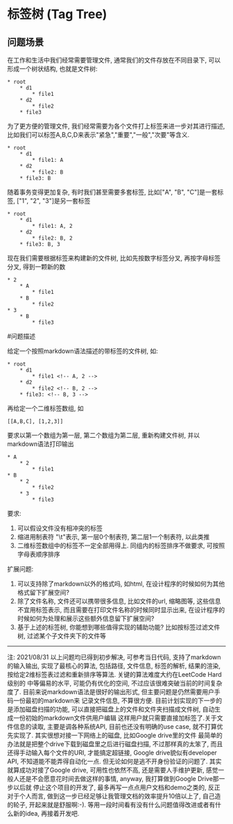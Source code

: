 # 标签树 (Tag Tree)

## 问题场景

在工作和生活中我们经常需要管理文件, 通常我们的文件存放在不同目录下, 可以形成一个树状结构, 也就是文件树:

```
* root
    * d1
        * file1
    * d2
        * file2
    * file3
```

为了更方便的管理文件, 我们经常需要为各个文件打上标签来进一步对其进行描述, 比如我们可以标签A,B,C,D来表示"紧急","重要","一般","次要"等含义.

```
* root
    * d1
        * file1: A
    * d2
        * file2: B
    * file3: B
```

随着事务变得更加复杂, 有时我们甚至需要多套标签, 比如["A", "B", "C"]是一套标签, ["1", "2", "3"]是另一套标签

```
* root
    * d1
        * file1: A, 2
    * d2
        * file2: B, 2
    * file3: B, 3
```

现在我们需要根据标签来构建新的文件树, 比如先按数字标签分叉, 再按字母标签分叉, 得到一颗新的数

```
* 2
    * A
        * file1
    * B
        * file2
* 3
    * B
        * file3
```

#问题描述

给定一个按照markdown语法描述的带标签的文件树, 如:

```
* root
    * d1
        * file1 <!-- A, 2 -->
    * d2
        * file2 <!-- B, 2 -->
    * file3: <!-- B, 3 -->
```

再给定一个二维标签数组, 如

```
[[A,B,C], [1,2,3]]
```

要求以第一个数组为第一层, 第二个数组为第二层, 重新构建文件树, 并以markdown语法打印输出

```
* A
    * 2
        * file1
* B
    * 2
        * file2
    * 3
        * file3
```

要求:
1. 可以假设文件没有相冲突的标签
2. 缩进用制表符 "\t"表示, 第一层0个制表符, 第二层1一个制表符, 以此类推
3. 二维标签数组中的标签不一定全部用得上. 同组内的标签排序不做要求, 可按照字母表顺序排序


扩展问题:
1. 可以支持除了markdown以外的格式吗, 如html, 在设计程序的时候如何为其他格式留下扩展空间?
2. 除了文件名称, 文件还可以携带很多信息, 比如文件的url, 缩略图等, 这些信息不宜用标签表示, 而且需要在打印文件名称的时候同时显示出来, 在设计程序的时候如何为处理和展示这些额外信息留下扩展空间?
3. 基于上述的标签树, 你能想到哪些值得实现的辅助功能? 比如按标签过滤文件树, 过滤某个子文件夹下的文件等

---
注: 2021/08/31 以上问题均已得到初步解决, 可参考当日代码, 支持了markdown的输入输出, 实现了最核心的算法, 包括路径, 文件信息, 标签的解析, 结果的渲染, 按给定2维标签表过滤和重新排序等算法. 关键的算法难度大约在LeetCode Hard级别的
中等偏易的水平, 可能仍有优化的空间, 不过应该很难突破当前的时间复杂度了. 目前来说markdown语法是很好的输出形式, 但主要问题是仍然需要用户手码一份最初的markdown来
记录文件信息, 不算很方便. 目前计划实现的下一步的是添加磁盘扫描的功能, 可以直接把磁盘上的文件和文件夹扫描成文件树, 自动生成一份初始的markdown文件供用户编辑
这样用户就只需要直接加标签了.关于文件信息的读取, 主要是调各种系统API, 目前也还没有明确的use case, 就不打算优先实现了. 其实很想对接一下网络上的磁盘, 比如Google drive里的文件
最简单的办法就是把整个drive下载到磁盘里之后进行磁盘扫描, 不过那样真的太笨了, 而且还得手动输入每个文件的URI, 才能搞定超链接, Google drive貌似有developer API, 不知道能不能弄得自动化一点.
但无论如何是逃不开身份验证的问题了. 其实就算成功对接了Google drive, 可用性也依然不高, 还是需要人手维护更新, 感觉一般人还是不会愿意花时间去做这样的事情, anyway, 我打算做到Google Drive那一步以后就
停止这个项目的开发了, 最多再写一点点用户文档和demo之类的, 反正对于个人而言, 做到这一步已经足够让我管理文档的效率提升10倍以上了, 自己造的轮子, 开起来就是舒服啊:-). 等用一段时间看有没有什么问题值得改进或者有什么新的idea, 再接着开发吧.
